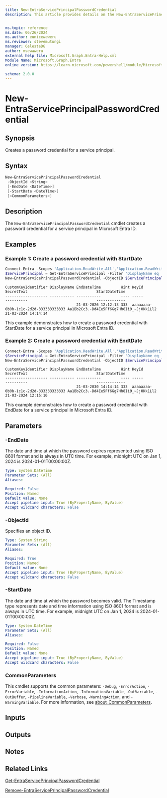 ```yaml
---
title: New-EntraServicePrincipalPasswordCredential
description: This article provides details on the New-EntraServicePrincipalPasswordCredential command.


ms.topic: reference
ms.date: 06/26/2024
ms.author: eunicewaweru
ms.reviewer: stevemutungi
manager: CelesteDG
author: msewaweru
external help file: Microsoft.Graph.Entra-Help.xml
Module Name: Microsoft.Graph.Entra
online version: https://learn.microsoft.com/powershell/module/Microsoft.Graph.Entra/New-EntraServicePrincipalPasswordCredential

schema: 2.0.0
---
```


# New-EntraServicePrincipalPasswordCredential

## Synopsis

Creates a password credential for a service principal.

## Syntax

```powershell
New-EntraServicePrincipalPasswordCredential 
 -ObjectId <String>
 [-EndDate <DateTime>] 
 [-StartDate <DateTime>] 
 [<CommonParameters>]
```

## Description

The `New-EntraServicePrincipalPasswordCredential` cmdlet creates a password credential for a service principal in Microsoft Entra ID.

## Examples

### Example 1: Create a password credential with StartDate

```powershell
Connect-Entra -Scopes 'Application.ReadWrite.All','Application.ReadWrite.OwnedBy'
$ServicePrincipal = Get-EntraServicePrincipal -Filter "DisplayName eq '<service-principal-display-name>'"
New-EntraServicePrincipalPasswordCredential -ObjectID $ServicePrincipal.ObjectId -StartDate 2024-03-21T14:14:14Z
```

```Output
CustomKeyIdentifier DisplayName EndDateTime         Hint KeyId                                SecretText                               StartDateTime
------------------- ----------- -----------         ---- -----                                ----------                               -------------
                                21-03-2026 12:12:13 333  aaaaaaaa-0b0b-1c1c-2d2d-333333333333 Aa1Bb2Cc3.-Dd4Ee5Ff6Gg7Hh8Ii9_~Jj0Kk1Ll2 21-03-2024 14:14:14
```

This example demonstrates how to create a password credential with StartDate for a service principal in Microsoft Entra ID.

### Example 2: Create a password credential with EndtDate

```powershell
Connect-Entra -Scopes 'Application.ReadWrite.All','Application.ReadWrite.OwnedBy'
$ServicePrincipal = Get-EntraServicePrincipal -Filter "DisplayName eq '<service-principal-display-name>'"
New-EntraServicePrincipalPasswordCredential -ObjectID $ServicePrincipal.ObjectId -EndDate 2030-03-21T14:14:14Z
```

```Output
CustomKeyIdentifier DisplayName EndDateTime         Hint KeyId                                SecretText                               StartDateTime
------------------- ----------- -----------         ---- -----                                ----------                               -------------
                                21-03-2030 14:14:14 333  aaaaaaaa-0b0b-1c1c-2d2d-333333333333 Aa1Bb2Cc3.-Dd4Ee5Ff6Gg7Hh8Ii9_~Jj0Kk1Ll2 21-03-2024 12:15:10
```

This example demonstrates how to create a password credential with EndDate for a service principal in Microsoft Entra ID.

## Parameters

### -EndDate

The date and time at which the password expires represented using ISO 8601 format and is always in UTC time. For example, midnight UTC on Jan 1, 2024 is 2024-01-01T00:00:00Z.

```yaml
Type: System.DateTime
Parameter Sets: (All)
Aliases:

Required: False
Position: Named
Default value: None
Accept pipeline input: True (ByPropertyName, ByValue)
Accept wildcard characters: False
```

### -ObjectId

Specifies an object ID.

```yaml
Type: System.String
Parameter Sets: (All)
Aliases:

Required: True
Position: Named
Default value: None
Accept pipeline input: True (ByPropertyName, ByValue)
Accept wildcard characters: False
```

### -StartDate

The date and time at which the password becomes valid. The Timestamp type represents date and time information using ISO 8601 format and is always in UTC time. For example, midnight UTC on Jan 1, 2024 is 2024-01-01T00:00:00Z.

```yaml
Type: System.DateTime
Parameter Sets: (All)
Aliases:

Required: False
Position: Named
Default value: None
Accept pipeline input: True (ByPropertyName, ByValue)
Accept wildcard characters: False
```

### CommonParameters

This cmdlet supports the common parameters: `-Debug`, `-ErrorAction`, `-ErrorVariable`, `-InformationAction`, `-InformationVariable`, `-OutVariable`, `-OutBuffer`, `-PipelineVariable`, `-Verbose`, `-WarningAction`, and `-WarningVariable`. For more information, see [about_CommonParameters](https://go.microsoft.com/fwlink/?LinkID=113216).

## Inputs

## Outputs

## Notes

## Related Links

[Get-EntraServicePrincipalPasswordCredential](Get-EntraServicePrincipalPasswordCredential.md)

[Remove-EntraServicePrincipalPasswordCredential](Remove-EntraServicePrincipalPasswordCredential.md)
